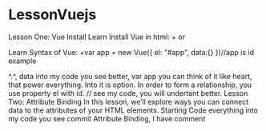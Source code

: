 # LessonVuejs
Lesson One: Vue Install
  Learn Install Vue in html:
    +<script src="https://cdn.jsdelivr.net/npm/vue/dist/vue.js"></script> or <script src="https://cdn.jsdelivr.net/npm/vue"></script>
  
  Learn Syntax of Vue:
    +var app = new Vue({
       el: "#app",
       data:{}
    })//app is id example <div id = "app"> ^.^,  data into my code you see better, var app you can think of it like heart, that power everything. Into it is option. In order to form a relationship, you use property el with id.
    // see my code, you will undertant better.
Lesson Two: Attribute Binding
   In this lesson, we’ll explore ways you can connect data to the attributes of your HTML elements.
   Starting Code
      everything into my code you see commit Attribute Binding, I have comment
